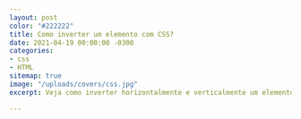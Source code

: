 ```yaml
---
layout: post
color: "#222222"
title: Como inverter um elemento com CSS?
date: 2021-04-19 00:00:00 -0300
categories:
- css
- HTML
sitemap: true
image: "/uploads/covers/css.jpg"
excerpt: Veja como inverter horizontalmente e verticalmente um elemento com CSS

---
```

